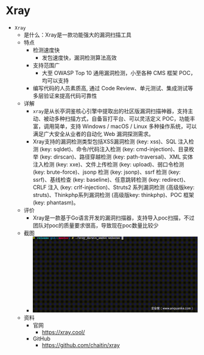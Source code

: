 # Xray

* `Xray`
  * 是什么：Xray是一款功能强大的漏洞扫描工具
  * 特点
    * 检测速度快
      * 发包速度快，漏洞检测算法高效
    * 支持范围广
      * 大至 OWASP Top 10 通用漏洞检测，小至各种 CMS 框架 POC，均可以支持
    * 编写代码的人员素质高, 通过 Code Review、单元测试、集成测试等多层验证来提高代码可靠性
  * 详解
    * `xray`是从长亭洞鉴核心引擎中提取出的社区版漏洞扫描神器，支持主动、被动多种扫描方式，自备盲打平台、可以灵活定义 POC，功能丰富，调用简单，支持 Windows / macOS / Linux 多种操作系统，可以满足广大安全从业者的自动化 Web 漏洞探测需求。
    * Xray支持的漏洞检测类型包括XSS漏洞检测 (key: xss)、SQL 注入检测 (key: sqldet)、命令/代码注入检测 (key: cmd-injection)、目录枚举 (key: dirscan)、路径穿越检测 (key: path-traversal)、XML 实体注入检测 (key: xxe)、文件上传检测 (key: upload)、弱口令检测 (key: brute-force)、jsonp 检测 (key: jsonp)、ssrf 检测 (key: ssrf)、基线检查 (key: baseline)、任意跳转检测 (key: redirect)、CRLF 注入 (key: crlf-injection)、Struts2 系列漏洞检测 (高级版key: struts)、Thinkphp系列漏洞检测 (高级版key: thinkphp)、POC 框架 (key: phantasm)。
  * 评价
    * Xray是一款基于Go语言开发的漏洞扫描器，支持导入poc扫描，不过团队对poc的质量要求很高，导致现在poc数量比较少
  * 截图
    * ![xray_demo](../../../assets/img/xray_demo.gif)
  * 资料
    * 官网
      * https://xray.cool/
    * GitHub
      * https://github.com/chaitin/xray
